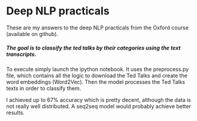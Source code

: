 # Deep NLP practicals

These are my answers to the deep NLP practicals from the Oxford course (available on github).

##### The goal is to classify the ted talks by their categories using the text transcripts.

To execute simply launch the ipython notebook.
It uses the preprocess.py file, which contains all the logic to download the Ted Talks and create the word embeddings (Word2Vec). Then the model processes the Ted Talks texts in order to classify them.

I achieved up to 67% accuracy which is pretty decent, although the data is not really well distributed. A seq2seq model would probably achieve better results.

